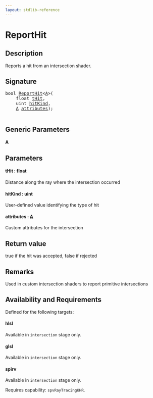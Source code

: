 ```yaml
---
layout: stdlib-reference
---
```


# ReportHit

## Description

Reports a hit from an intersection shader.



## Signature 

<pre>
<span class="code_keyword">bool</span> <a href=".html">ReportHit</a>&lt;<a href=".html#typeparam-A" class="code_type">A</a>&gt;(
    <span class="code_keyword">float</span> <a href=".html#decl-tHit" class="code_param">tHit</a>,
    <span class="code_keyword">uint</span> <a href=".html#decl-hitKind" class="code_param">hitKind</a>,
    <a href=".html#typeparam-A" class="code_type">A</a> <a href=".html#decl-attributes" class="code_param">attributes</a>);

</pre>

## Generic Parameters

####  <a id="typeparam-A"></a>A

## Parameters

####  <a id="decl-tHit"></a>tHit  : float
Distance along the ray where the intersection occurred

####  <a id="decl-hitKind"></a>hitKind  : uint
User-defined value identifying the type of hit

####  <a id="decl-attributes"></a>attributes  : [A](.html#typeparam-A)
Custom attributes for the intersection


## Return value
true if the hit was accepted, false if rejected

## Remarks
Used in custom intersection shaders to report primitive intersections


## Availability and Requirements

Defined for the following targets:

#### hlsl
Available in `intersection` stage only.

#### glsl
Available in `intersection` stage only.

#### spirv
Available in `intersection` stage only.

Requires capability: `spvRayTracingKHR`.


